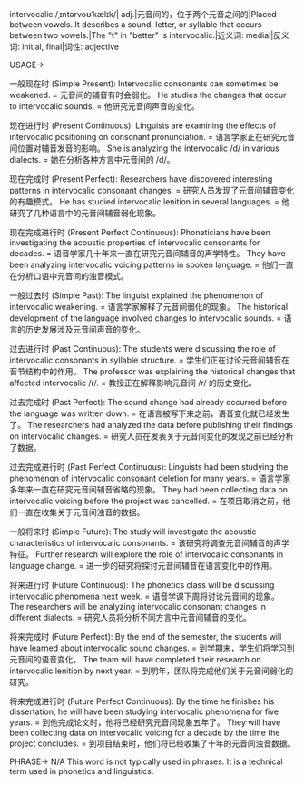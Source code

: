 intervocalic:/ˌɪntərvoʊˈkælɪk/| adj.|元音间的，位于两个元音之间的|Placed between vowels.  It describes a sound, letter, or syllable that occurs between two vowels.|The "t" in "better" is intervocalic.|近义词: medial|反义词: initial, final|词性: adjective


USAGE->

一般现在时 (Simple Present):
Intervocalic consonants can sometimes be weakened. = 元音间的辅音有时会弱化。
He studies the changes that occur to intervocalic sounds. = 他研究元音间声音的变化。

现在进行时 (Present Continuous):
Linguists are examining the effects of intervocalic positioning on consonant pronunciation. = 语言学家正在研究元音间位置对辅音发音的影响。
She is analyzing the intervocalic /d/ in various dialects. = 她在分析各种方言中元音间的 /d/。

现在完成时 (Present Perfect):
Researchers have discovered interesting patterns in intervocalic consonant changes. = 研究人员发现了元音间辅音变化的有趣模式。
He has studied intervocalic lenition in several languages. = 他研究了几种语言中的元音间辅音弱化现象。

现在完成进行时 (Present Perfect Continuous):
Phoneticians have been investigating the acoustic properties of intervocalic consonants for decades. = 语音学家几十年来一直在研究元音间辅音的声学特性。
They have been analyzing intervocalic voicing patterns in spoken language. = 他们一直在分析口语中元音间的浊音模式。


一般过去时 (Simple Past):
The linguist explained the phenomenon of intervocalic weakening. = 语言学家解释了元音间弱化的现象。
The historical development of the language involved changes to intervocalic sounds. = 语言的历史发展涉及元音间声音的变化。

过去进行时 (Past Continuous):
The students were discussing the role of intervocalic consonants in syllable structure. = 学生们正在讨论元音间辅音在音节结构中的作用。
The professor was explaining the historical changes that affected intervocalic /r/. = 教授正在解释影响元音间 /r/ 的历史变化。


过去完成时 (Past Perfect):
The sound change had already occurred before the language was written down. = 在语言被写下来之前，语音变化就已经发生了。
The researchers had analyzed the data before publishing their findings on intervocalic changes. = 研究人员在发表关于元音间变化的发现之前已经分析了数据。


过去完成进行时 (Past Perfect Continuous):
Linguists had been studying the phenomenon of intervocalic consonant deletion for many years. = 语言学家多年来一直在研究元音间辅音省略的现象。
They had been collecting data on intervocalic voicing before the project was cancelled. = 在项目取消之前，他们一直在收集关于元音间浊音的数据。


一般将来时 (Simple Future):
The study will investigate the acoustic characteristics of intervocalic consonants. = 该研究将调查元音间辅音的声学特征。
Further research will explore the role of intervocalic consonants in language change. = 进一步的研究将探讨元音间辅音在语言变化中的作用。


将来进行时 (Future Continuous):
The phonetics class will be discussing intervocalic phenomena next week. = 语音学课下周将讨论元音间的现象。
The researchers will be analyzing intervocalic consonant changes in different dialects. = 研究人员将分析不同方言中元音间辅音的变化。


将来完成时 (Future Perfect):
By the end of the semester, the students will have learned about intervocalic sound changes. = 到学期末，学生们将学习到元音间的语音变化。
The team will have completed their research on intervocalic lenition by next year. = 到明年，团队将完成他们关于元音间弱化的研究。


将来完成进行时 (Future Perfect Continuous):
By the time he finishes his dissertation, he will have been studying intervocalic phenomena for five years. = 到他完成论文时，他将已经研究元音间现象五年了。
They will have been collecting data on intervocalic voicing for a decade by the time the project concludes. = 到项目结束时，他们将已经收集了十年的元音间浊音数据。



PHRASE->
N/A  This word is not typically used in phrases. It is a technical term used in phonetics and linguistics.
